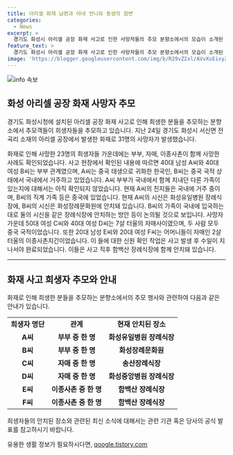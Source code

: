```yaml
---
title: 아리셀 화재 남편과 아내 언니와 동생의 참변
categories:
  - News
excerpt: >
  경기도 화성시 아리셀 공장 화재 사고로 인한 사망자들의 추모 분향소에서의 모습이 소개된 기사입니다. 사고로 인해 부부, 자매, 이종 사촌 등 가족들이 함께 사망한 사례도 확인됐으며, 사상자들의 신원과 상황에 대한 상세한 내용이 담겨 있습니다. 사고로 희생된 사람들의 가족들이 국내와 중국에 거주하고 있어 시신을 안치하는 일에 대해 논의 중인 상황이라고 합니다. 
feature_text: >
  경기도 화성시 아리셀 공장 화재 사고로 인한 사망자들의 추모 분향소에서의 모습이 소개된 기사입니다. 사고로 인해 부부, 자매, 이종 사촌 등 가족들이 함께 사망한 사례도 확인됐으며, 사상자들의 신원과 상황에 대한 상세한 내용이 담겨 있습니다. 사고로 희생된 사람들의 가족들이 국내와 중국에 거주하고 있어 시신을 안치하는 일에 대해 논의 중인 상황이라고 합니다. 
image: 'https://blogger.googleusercontent.com/img/b/R29vZ2xl/AVvXsEixyZcFfHzMRdzZMjFBmAUKJYCLCGyLL1o632UiGVXcaFdKo_bkvkuCioo0uUKlGfBVcT3P84aROyZIXSBEx3Aw5nCQ3pTgDom1WDC4m8eifvWiAmWEEVb4x6G_l8C0QH225ldMjyaFvpxGEBGNO37VmDTDMHGhJPq73UglMfDca1-0aw/s1600/blogspot.png'
---
```


<p><img src="https://blogger.googleusercontent.com/img/b/R29vZ2xl/AVvXsEixyZcFfHzMRdzZMjFBmAUKJYCLCGyLL1o632UiGVXcaFdKo_bkvkuCioo0uUKlGfBVcT3P84aROyZIXSBEx3Aw5nCQ3pTgDom1WDC4m8eifvWiAmWEEVb4x6G_l8C0QH225ldMjyaFvpxGEBGNO37VmDTDMHGhJPq73UglMfDca1-0aw/s1600/blogspot.png" alt="info 속보" /></p>

<h2 data-ke-size="size26">화성 아리셀 공장 화재 사망자 추모</h2>

<p data-ke-size="size16">경기도 화성시청에 설치된 아리셀 공장 화재 사고로 인해 희생한 분들을 추모하는 분향소에서 추모객들이 희생자들을 추모하고 있습니다. 지난 24일 경기도 화성시 서신면 전곡리 소재의 아리셀 공장에서 발생한 화재로 31명의 사망자가 발생했습니다. 

화재로 인해 사망한 23명의 희생자들 가운데에는 부부, 자매, 이종사촌이 함께 사망한 사례도 확인되었습니다. 사고 현장에서 확인된 내용에 따르면 40대 남성 A씨와 40대 여성 B씨는 부부 관계였으며, A씨는 중국 태생으로 귀화한 한국인, B씨는 중국 국적 상태에서 국내에서 거주하고 있었습니다. A씨 부부가 국내에서 함께 지내던 다른 가족이 있는지에 대해서는 아직 확인되지 않았습니다. 현재 A씨의 친지들은 국내에 거주 중이며, B씨의 직계 가족 등은 중국에 있었습니다. 현재 A씨의 시신은 화성유일병원 장례식장에, B씨의 시신은 화성장례문화원에 안치돼 있습니다. B씨의 가족이 국내에 입국하는 대로 둘의 시신을 같은 장례식장에 안치하는 방안 등이 논의될 것으로 보입니다. 사망자 가운데 50대 여성 C씨와 40대 여성 D씨는 7살 터울의 자매사이였으며, 두 사람 모두 중국 국적이었습니다. 또한 20대 남성 E씨와 20대 여성 F씨는 어머니들이 자매인 2살 터울의 이종사촌지간이었습니다. 이 들에 대한 신원 확인 작업은 사고 발생 후 수일이 지나서야 완료되었습니다. 이들은 사고 직후 함백산 장례식장에 함께 안치돼 있습니다.</p>

<hr>

<h2 data-ke-size="size26">화재 사고 희생자 추모와 안내</h2>

<p data-ke-size="size16">화재로 인해 희생한 분들을 추모하는 분향소에서의 추모 행사와 관련하여 다음과 같은 안내가 있습니다.</p>

<table>
  <tr>
    <td style="text-align: center; height: 17px;"><b>희생자 명단</b></td>
    <td style="text-align: center; height: 17px;"><b>관계</b></td>
    <td style="text-align: center; height: 17px;"><b>현재 안치된 장소</b></td>
  </tr>
  <tr>
    <td style="text-align: center; height: 17px;"><b>A씨</b></td>
    <td style="text-align: center; height: 17px;"><b>부부 중 한 명</b></td>
    <td style="text-align: center; height: 17px;"><b>화성유일병원 장례식장</b></td>
  </tr>
  <tr>
    <td style="text-align: center; height: 17px;"><b>B씨</b></td>
    <td style="text-align: center; height: 17px;"><b>부부 중 한 명</b></td>
    <td style="text-align: center; height: 17px;"><b>화성장례문화원</b></td>
  </tr>
  <tr>
    <td style="text-align: center; height: 17px;"><b>C씨</b></td>
    <td style="text-align: center; height: 17px;"><b>자매 중 한 명</b></td>
    <td style="text-align: center; height: 17px;"><b>송산장례식장</b></td>
  </tr>
  <tr>
    <td style="text-align: center; height: 17px;"><b>D씨</b></td>
    <td style="text-align: center; height: 17px;"><b>자매 중 한 명</b></td>
    <td style="text-align: center; height: 17px;"><b>화성중앙병원 장례식장</b></td>
  </tr>
  <tr>
    <td style="text-align: center; height: 17px;"><b>E씨</b></td>
    <td style="text-align: center; height: 17px;"><b>이종사촌 중 한 명</b></td>
    <td style="text-align: center; height: 17px;"><b>함백산 장례식장</b></td>
  </tr>
  <tr>
    <td style="text-align: center; height: 17px;"><b>F씨</b></td>
    <td style="text-align: center; height: 17px;"><b>이종사촌 중 한 명</b></td>
    <td style="text-align: center; height: 17px;"><b>함백산 장례식장</b></td>
  </tr>
</table>

<p data-ke-size="size16">희생자들의 안치된 장소와 관련된 최신 소식에 대해서는 관련 기관 혹은 당사의 공식 발표를 참고하시기 바랍니다.</p>
유용한 생활 정보가 필요하시다면, <a href="https://qoogle.tistory.com" rel="dofollow">qoogle.tistory.com</a>


